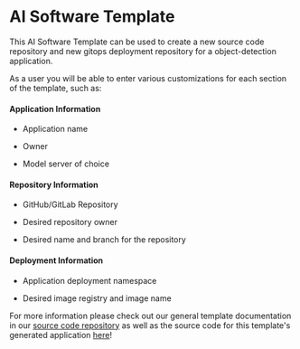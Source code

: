 # AI Software Template

This AI Software Template can be used to create a new source code repository and new gitops deployment repository for a object-detection application.

As a user you will be able to enter various customizations for each section of the template, such as:

#### **Application Information**

- Application name

- Owner

- Model server of choice

#### **Repository Information**

- GitHub/GitLab Repository

- Desired repository owner

- Desired name and branch for the repository

#### **Deployment Information**

- Application deployment namespace

- Desired image registry and image name

For more information please check out our general template documentation in our [source code repository](https://github.com/redhat-ai-dev/ai-lab-template) as well as the source code for this template's generated application [here](https://github.com/redhat-ai-dev/ai-lab-samples/tree/main/object-detection)!